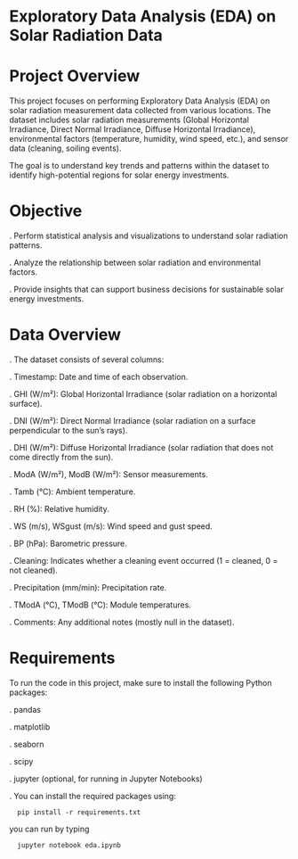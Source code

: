 # Exploratory Data Analysis (EDA) on Solar Radiation Data
# Project Overview

This project focuses on performing Exploratory Data Analysis (EDA) on solar radiation measurement data collected from various locations. The dataset includes solar radiation measurements (Global Horizontal Irradiance, Direct Normal Irradiance, Diffuse Horizontal Irradiance), environmental factors (temperature, humidity, wind speed, etc.), and sensor data (cleaning, soiling events).

The goal is to understand key trends and patterns within the dataset to identify high-potential regions for solar energy investments.

# Objective

. Perform statistical analysis and visualizations to understand solar radiation patterns.

. Analyze the relationship between solar radiation and environmental factors.

. Provide insights that can support business decisions for sustainable solar energy investments.

# Data Overview

. The dataset consists of several columns:

. Timestamp: Date and time of each observation.

. GHI (W/m²): Global Horizontal Irradiance (solar radiation on a horizontal surface).

. DNI (W/m²): Direct Normal Irradiance (solar radiation on a surface perpendicular to the sun’s rays).

. DHI (W/m²): Diffuse Horizontal Irradiance (solar radiation that does not come directly from the sun).

. ModA (W/m²), ModB (W/m²): Sensor measurements.

. Tamb (°C): Ambient temperature.

. RH (%): Relative humidity.

. WS (m/s), WSgust (m/s): Wind speed and gust speed.

. BP (hPa): Barometric pressure.

. Cleaning: Indicates whether a cleaning event occurred (1 = cleaned, 0 = not cleaned).

. Precipitation (mm/min): Precipitation rate.

. TModA (°C), TModB (°C): Module temperatures.

. Comments: Any additional notes (mostly null in the dataset).

# Requirements

To run the code in this project, make sure to install the following Python packages:

. pandas

. matplotlib

. seaborn

. scipy

. jupyter (optional, for running in Jupyter Notebooks)

. You can install the required packages using: 

      pip install -r requirements.txt 

you can run by typing 
 
      jupyter notebook eda.ipynb
